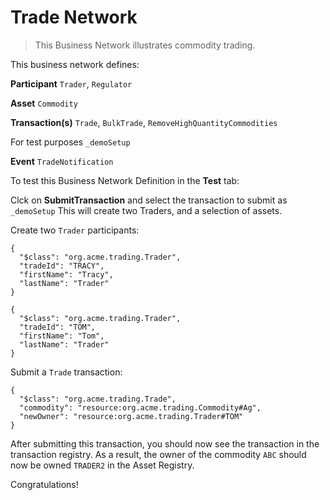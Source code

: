 # Trade Network

> This Business Network illustrates commodity trading.

This business network defines:

**Participant**
`Trader`, `Regulator`

**Asset**
`Commodity`

**Transaction(s)**
`Trade`, `BulkTrade`, `RemoveHighQuantityCommodities`

For test purposes `_demoSetup`

**Event**
`TradeNotification `

To test this Business Network Definition in the **Test** tab:

Clck on **SubmitTransaction** and select the transaction to submit as `_demoSetup`
This will create two Traders, and a selection of assets. 

Create two `Trader` participants:

```
{
  "$class": "org.acme.trading.Trader",
  "tradeId": "TRACY",
  "firstName": "Tracy",
  "lastName": "Trader"
}
```

```
{
  "$class": "org.acme.trading.Trader",
  "tradeId": "TOM",
  "firstName": "Tom",
  "lastName": "Trader"
}
```




Submit a `Trade` transaction:

```
{
  "$class": "org.acme.trading.Trade",
  "commodity": "resource:org.acme.trading.Commodity#Ag",
  "newOwner": "resource:org.acme.trading.Trader#TOM"
}
```

After submitting this transaction, you should now see the transaction in the transaction registry. As a result, the owner of the commodity `ABC` should now be owned `TRADER2` in the Asset Registry.

Congratulations!

